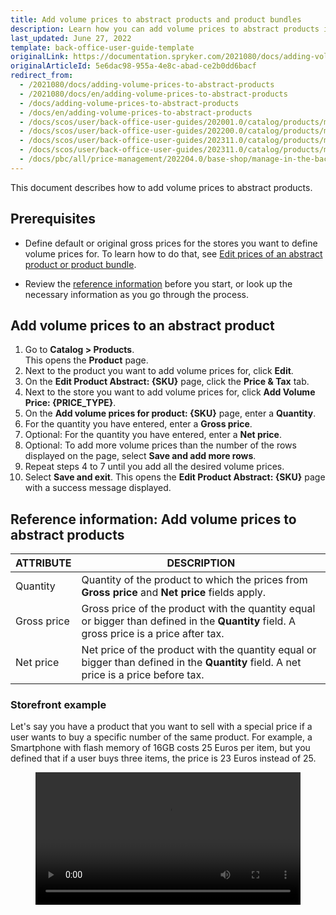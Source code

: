 ```yaml
---
title: Add volume prices to abstract products and product bundles
description: Learn how you can add volume prices to abstract products in the back office within your Spryker based products
last_updated: June 27, 2022
template: back-office-user-guide-template
originalLink: https://documentation.spryker.com/2021080/docs/adding-volume-prices-to-abstract-products
originalArticleId: 5e6dac98-955a-4e8c-abad-ce2b0dd6bacf
redirect_from:
  - /2021080/docs/adding-volume-prices-to-abstract-products
  - /2021080/docs/en/adding-volume-prices-to-abstract-products
  - /docs/adding-volume-prices-to-abstract-products
  - /docs/en/adding-volume-prices-to-abstract-products
  - /docs/scos/user/back-office-user-guides/202001.0/catalog/products/manage-abstract-products/adding-volume-prices-to-abstract-products.html
  - /docs/scos/user/back-office-user-guides/202200.0/catalog/products/manage-abstract-products/adding-volume-prices-to-abstract-products.html
  - /docs/scos/user/back-office-user-guides/202311.0/catalog/products/manage-abstract-products/adding-volume-prices-to-abstract-products.html  
  - /docs/scos/user/back-office-user-guides/202311.0/catalog/products/manage-abstract-products-and-product-bundles/add-volume-prices-to-abstract-products-and-product-bundles.html
  - /docs/pbc/all/price-management/202204.0/base-shop/manage-in-the-back-office/add-volume-prices-to-abstract-products-and-product-bundles.html
---
```


This document describes how to add volume prices to abstract products.

## Prerequisites

* Define default or original gross prices for the stores you want to define volume prices for. To learn how to do that, see [Edit prices of an abstract product or product bundle](/docs/pbc/all/product-information-management/{{site.version}}/base-shop/manage-in-the-back-office/products/manage-abstract-products-and-product-bundles/edit-abstract-products-and-product-bundles.html#edit-prices-of-an-abstract-product-or-product-bundle).

* Review the [reference information](#reference-information-add-volume-prices-to-abstract-products) before you start, or look up the necessary information as you go through the process.

## Add volume prices to an abstract product

1. Go to **Catalog&nbsp;<span aria-label="and then">></span> Products**.  
    This opens the **Product** page.
2. Next to the product you want to add volume prices for, click **Edit**.
3. On the **Edit Product Abstract: {SKU}** page, click the **Price & Tax** tab.
4. Next to the store you want to add volume prices for, click **Add Volume Price: {PRICE_TYPE}**.
5. On the **Add volume prices for product: {SKU}** page, enter a **Quantity**.
6. For the quantity you have entered, enter a **Gross price**.
7. Optional: For the quantity you have entered, enter a **Net price**.
8. Optional: To add more volume prices than the number of the rows displayed on the page, select **Save and add more rows**.
9. Repeat steps 4 to 7 until you add all the desired volume prices.
10. Select **Save and exit**.
    This opens the **Edit Product Abstract: {SKU}** page with a success message displayed.

## Reference information: Add volume prices to abstract products

| ATTRIBUTE | DESCRIPTION |
| --- | --- |
| Quantity | Quantity of the product to which the prices from **Gross price** and **Net price** fields apply. |
| Gross price | Gross price of the product with the quantity equal or bigger than defined in the **Quantity** field. A gross price is a price after tax. |
| Net price | Net price of the product with the quantity equal or bigger than defined in the **Quantity** field. A net price is a price before tax. |

### Storefront example

Let's say you have a product that you want to sell with a special price if a user wants to buy a specific number of the same product. For example, a Smartphone with  flash memory of 16GB costs 25 Euros per item, but you defined that if a user buys three items, the price is 23 Euros instead of 25.

<figure class="video_container">
    <video width="100%" height="auto" controls>
    <source src="https://spryker.s3.eu-central-1.amazonaws.com/docs/pbc/all/price-management/base-shop/manage-in-the-back-office/add-volume-prices-to-abstract-products-and-product-bundles.md/Volume-prices.mp4" type="video/mp4">
  </video>
</figure>
